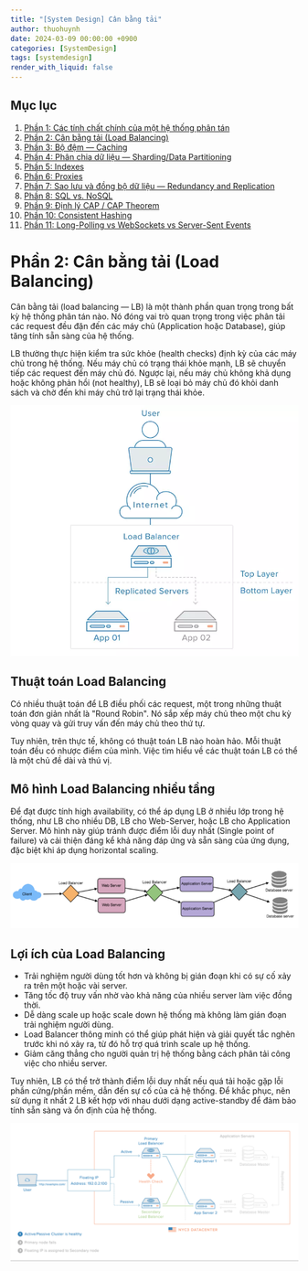 ```yaml
---
title: "[System Design] Cân bằng tải"
author: thuohuynh
date: 2024-03-09 00:00:00 +0900
categories: [SystemDesign]
tags: [systemdesign]
render_with_liquid: false
---
```

## Mục lục

1. [Phần 1: Các tính chất chính của một hệ thống phân tán](/posts/System-Design-Chapter-1)
2. [Phần 2: Cân bằng tải (Load Balancing)](/posts/System-Design-Chapter-2)
3. [Phần 3: Bộ đệm — Caching](/posts/System-Design-Chapter-3)
4. [Phần 4: Phân chia dữ liệu — Sharding/Data Partitioning](/posts/System-Design-Chapter-4)
5. [Phần 5: Indexes](/posts/System-Design-Chapter-5)
6. [Phần 6: Proxies](/posts/System-Design-Chapter-6)
7. [Phần 7: Sao lưu và đồng bộ dữ liệu — Redundancy and Replication](/posts/System-Design-Chapter-7)
8. [Phần 8: SQL vs. NoSQL](/posts/System-Design-Chapter-8)
9. [Phần 9: Định lý CAP / CAP Theorem](/posts/System-Design-Chapter-9)
10. [Phần 10: Consistent Hashing](/posts/System-Design-Chapter-10)
11. [Phần 11: Long-Polling vs WebSockets vs Server-Sent Events](/posts/System-Design-Chapter-11)

# Phần 2: Cân bằng tải (Load Balancing)

Cân bằng tải (load balancing — LB) là một thành phần quan trọng trong bất kỳ hệ thống phân tán nào. Nó đóng vai trò quan trọng trong việc phân tải các request đều đặn đến các máy chủ (Application hoặc Database), giúp tăng tính sẵn sàng của hệ thống.

LB thường thực hiện kiểm tra sức khỏe (health checks) định kỳ của các máy chủ trong hệ thống. Nếu máy chủ có trạng thái khỏe mạnh, LB sẽ chuyển tiếp các request đến máy chủ đó. Ngược lại, nếu máy chủ không khả dụng hoặc không phản hồi (not healthy), LB sẽ loại bỏ máy chủ đó khỏi danh sách và chờ đến khi máy chủ trở lại trạng thái khỏe.

![Mô hình mô tả một hệ thống distributed system được horizontal scaling và sử dụng LB để cân bằng tải.](/assets/img/system-design/02/load-balance-01.webp)

## Thuật toán Load Balancing

Có nhiều thuật toán để LB điều phối các request, một trong những thuật toán đơn giản nhất là "Round Robin". Nó sắp xếp máy chủ theo một chu kỳ vòng quay và gửi truy vấn đến máy chủ theo thứ tự.

Tuy nhiên, trên thực tế, không có thuật toán LB nào hoàn hảo. Mỗi thuật toán đều có nhược điểm của mình. Việc tìm hiểu về các thuật toán LB có thể là một chủ đề dài và thú vị.

## Mô hình Load Balancing nhiều tầng

Để đạt được tính high availability, có thể áp dụng LB ở nhiều lớp trong hệ thống, như LB cho nhiều DB, LB cho Web-Server, hoặc LB cho Application Server. Mô hình này giúp tránh được điểm lỗi duy nhất (Single point of failure) và cải thiện đáng kể khả năng đáp ứng và sẵn sàng của ứng dụng, đặc biệt khi áp dụng horizontal scaling.

![Mô hình Load Balancing nhiều tầng](/assets/img/system-design/02/load-balance-03.png)

## Lợi ích của Load Balancing

- Trải nghiệm người dùng tốt hơn và không bị gián đoạn khi có sự cố xảy ra trên một hoặc vài server.
- Tăng tốc độ truy vấn nhờ vào khả năng của nhiều server làm việc đồng thời.
- Dễ dàng scale up hoặc scale down hệ thống mà không làm gián đoạn trải nghiệm người dùng.
- Load Balancer thông minh có thể giúp phát hiện và giải quyết tắc nghẽn trước khi nó xảy ra, từ đó hỗ trợ quá trình scale up hệ thống.
- Giảm căng thẳng cho người quản trị hệ thống bằng cách phân tải công việc cho nhiều server.

Tuy nhiên, LB có thể trở thành điểm lỗi duy nhất nếu quá tải hoặc gặp lỗi phần cứng/phần mềm, dẫn đến sự cố của cả hệ thống. Để khắc phục, nên sử dụng ít nhất 2 LB kết hợp với nhau dưới dạng active-standby để đảm bảo tính sẵn sàng và ổn định của hệ thống.

![Mô hình cụm LB backup cho nhau](/assets/img/system-design/02/load-balance-02.gif)
